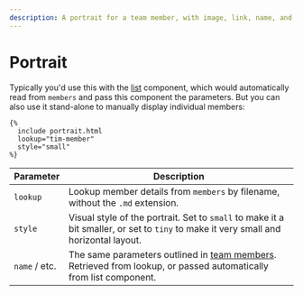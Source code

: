 ```yaml
---
description: A portrait for a team member, with image, link, name, and role
---
```


# Portrait

Typically you'd use this with the [list](list.md) component, which would automatically read from `members` and pass this component the parameters. But you can also use it stand-alone to manually display individual members:

```liquid
{%
  include portrait.html
  lookup="tim-member"
  style="small"
%}
```

| Parameter     | Description                                                                                                                             |
| ------------- | --------------------------------------------------------------------------------------------------------------------------------------- |
| `lookup`      | Lookup member details from `members` by filename, without the `.md` extension.                                                          |
| `style`       | Visual style of the portrait. Set to `small` to make it a bit smaller, or set to `tiny` to make it very small and horizontal layout.    |
| `name` / etc. | The same parameters outlined in [team members](../team-members.md). Retrieved from lookup, or passed automatically from list component. |

